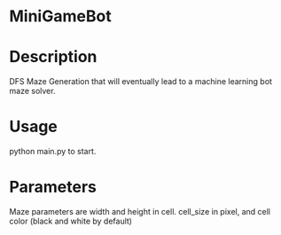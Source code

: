 # MiniGameBot

# Description
DFS Maze Generation that will eventually lead to a machine learning bot maze solver.

# Usage
python main.py to start.

# Parameters
Maze parameters are width and height in cell. cell_size in pixel, and cell color (black and white by default)
